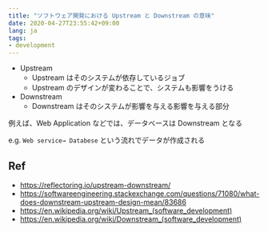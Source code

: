 ```yaml
---
title: "ソフトウェア開発における Upstream と Downstream の意味"
date: 2020-04-27T23:55:42+09:00
lang: ja
tags:
- development
---
```


- Upstream
  - Upstream はそのシステムが依存しているジョブ
  - Upstream のデザインが変わることで、システムも影響をうける
- Downstream
  - Downstream はそのシステムが影響を与える影響を与える部分

例えば、Web Application などでは、データベースは Downstream となる

e.g. `Web service→ Databese` という流れでデータが作成される


## Ref
- https://reflectoring.io/upstream-downstream/
- https://softwareengineering.stackexchange.com/questions/71080/what-does-downstream-upstream-design-mean/83686
- https://en.wikipedia.org/wiki/Upstream_(software_development)
- https://en.wikipedia.org/wiki/Downstream_(software_development)